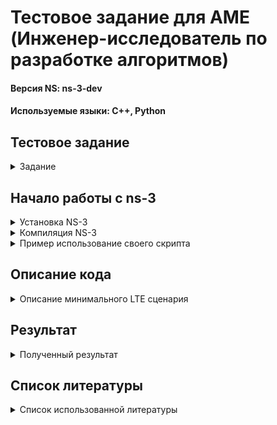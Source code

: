 
# Тестовое задание для AME (Инженер-исследователь по разработке алгоритмов)
#### Версия NS: ns-3-dev
#### Используемые языки: C++, Python

## Тестовое задание
<details><summary>Задание</summary>

**Основное задание**
* Установить NS-3 и скомпилировать.
* С помощью документации NS-3 сделать минимальный LTE сценарий:

    * Есть eNB и два абонента.
    * Траффик Full Buffer (пакеты идут в обе стороны бесконечно).
    * В LTE модуле сконфигурирован планировщик пакетов pf-ff-mac-scheduler.
    * В LTE модуле сконфигурирован вывод ключевых характеристик с Rlc и MAC уровня.
  
* Запустить сценарий и получить вывод ключевых характеристик.

**Основное задание**
Написать скрипт, который по полученному выводу ключевых характеристик с Rlc уровня 
посчитает Throughput в DL и в UL для каждого пользователя отдельно и выведет его на экран.

</details>

## Начало работы с ns-3
<details><summary> Установка NS-3</summary>
  
* Нужно склонировать репозиторй из Github:
```
 git clone https://gitlab.com/nsnam/ns-3-dev.git
 ```

* Перемещаемся в папку с ns-3:
```
cd ns-3-dev
```

</details>

<details><summary>Компиляция NS-3</summary>
  
* Необходимо ввести следующую команду в корневом каталоге для того, чтобы настроить сборку ns-3 с включением примеров  и тестов
```
./ns3 configure --enable-examples --enable-tests
```
* Затем собираем проект ns-3:
```
./ns3 build
```
* После завершения запускаем тесты, чтобы проверить свой билд:
```
 ./test.py
```
</details>

<details><summary> Пример использование своего скрипта</summary>

* Создаем свой файл в папке scratch. Запускаем командой:

```
./ns3 run lte_example
```
</details>

## Описание кода
<details><summary>Описание минимального LTE сценария</summary>

### Начальный шаблон
Основа кода взята из [документации](https://www.nsnam.org/docs/models/html/lte.html)
```
#include <ns3/core-module.h>
#include <ns3/network-module.h>
#include <ns3/mobility-module.h>
#include <ns3/lte-module.h>
#include <ns3/applications-module.h>
#include <ns3/config-store-module.h>
#include <ns3/internet-module.h>
#include <ns3/point-to-point-module.h>

using namespace ns3;

NS_LOG_COMPONENT_DEFINE ("lte_example");

int main(int argc, char *argv[])
{
```
Определяем компонент логирования, в данном случае это `lte_example`
```
NS_LOG_COMPONENT_DEFINE ("lte_example");
```


### Конфигурация модели
```
Time simTime = Seconds(10.0);
bool epc = true;
bool disableDl = false;
bool disableUl = false;
```
Этот код устанавливает параметры модели, такие как количество пар узлов, время симуляции, наличие EPC и возможность отключения передачи данных в направлении DL и UL.

### Настройка атрибутов по умолчанию
Атрибуты взяты из файла [lena-x2-handover-measures.cc](https://www.nsnam.org/docs/release/3.18/doxygen-3.18/lena-x2-handover-measures_8cc_source.html) (72-74 строки)
```
Config::SetDefault("ns3::UdpClient::Interval", TimeValue(MilliSeconds(1)));
Config::SetDefault("ns3::UdpClient::MaxPackets", UintegerValue(1000000));
Config::SetDefault("ns3::LteRlcUm::MaxTxBufferSize", UintegerValue(10 * 1024));
```
Устанавливаем некоторые атрибуты по умолчанию для компонентов, таких как UdpClient и LteRlcUm.

### Создание сети LTE
Создаем объекты LteHelper и PointToPointEpcHelper для управления LTE сетью и эмуляции EPC:
```
Ptr<LteHelper> lteHelper = CreateObject<LteHelper>();
Ptr<PointToPointEpcHelper> epcHelper = CreateObject<PointToPointEpcHelper>();
lteHelper->SetEpcHelper(epcHelper);
lteHelper->SetSchedulerType("ns3::PfFfMacScheduler");
```

Настраиваем тип планировщика пакетов `pf-ff-mac-scheduler`:
```
lteHelper->SetSchedulerType("ns3::PfFfMacScheduler");
```

### Создание узлов и установка соединений
Создаем контейнеры узлов для удаленного хоста, eNB и UE:
```
NodeContainer remoteHostContainer;
remoteHostContainer.Create(1);
NodeContainer enbNodes;
NodeContainer ueNodes;
```

### Установка мобильности и сетевых устройств
Устанавливаем модель мобильности и сетевые устройства для узлов eNB и UE:
```
MobilityHelper mobility;
mobility.SetMobilityModel("ns3::ConstantPositionMobilityModel");
mobility.Install(enbNodes);
mobility.Install(ueNodes);
NetDeviceContainer enbDevs;
NetDeviceContainer ueDevs;
enbDevs = lteHelper->InstallEnbDevice(enbNodes);
ueDevs = lteHelper->InstallUeDevice(ueNodes);
```

### Настройка IP адресов и маршрутизации
Этот код назначает IP адреса и устанавливает маршруты для узлов:
```
Ipv4InterfaceContainer internetIpIfaces = ipv4h.Assign(internetDevices);
Ipv4InterfaceContainer ueIpIface = epcHelper->AssignUeIpv4Address(NetDeviceContainer(ueDevs));
```

### Установка приложени
Этот код создает контейнеры для клиентских и серверных приложений:
```
ApplicationContainer clientApps;
ApplicationContainer serverApps;
```

### Запуск симуляции
Этот код запускает приложения и симуляцию, останавливает ее по истечении времени и завершает работу симулятора:
```
serverApps.Start(Seconds(1.0));
clientApps.Start(Seconds(1.0));
Simulator::Stop(simTime);
Simulator::Run();
Simulator::Destroy();
```
</details>

## Результат
<details><summary>Полученный результат</summary>
   
- Полученные данные (ключевые характеристики с RLC и MAC уровня):
* [MAC для DL](https://github.com/MargQ/ns3_YADRO/blob/master/src/DlMacStats.txt)
* [RLC для DL](https://github.com/MargQ/ns3_YADRO/blob/master/src/DlRlcStats.txt)
* [RLC для Ul](https://github.com/MargQ/ns3_YADRO/blob/master/src/UlRlcStats.txt)
* [MAC для Ul](https://github.com/MargQ/ns3_YADRO/blob/master/src/UlMacStats.txt)

- Посчитанный [Throughput](https://github.com/MargQ/ns3_YADRO/blob/master/src/thrpt.png) для каждого пользователя
</details>

## Список литературы
<details><summary>Список использованной литературы</summary>
   
- Установка и сборка ns-3

[Документация](https://www.nsnam.org/docs/release/3.41/tutorial/ns-3-tutorial.pdf) по установке и сборке ns-3 находится в ns-3 Tutorial. 

- Документация по модулю LTE

Полная [документация](https://www.nsnam.org/docs/models/html/lte.html) по модулю LTE для ns-3.

- Файл "основа" (п. 19.2.3)

В разделе 19.2.3 документации по LTE содержится [информация о создании и использовании стандартной программы](https://www.nsnam.org/docs/models/html/lte.html) для сценариев LTE в ns-3.

- Описание параметров таблицы (п. 19.2.6)

В разделе 19.2.6 [документации по LTE](https://www.nsnam.org/docs/models/html/lte-user.html) приводится описание параметров, используемых в таблицах для анализа результатов симуляции LTE.

- Реализация режима full buffer

Пример кода для [реализации режима full buffer](https://www.nsnam.org/docs/models/html/lte-user.html) в LTE сценариях ns-3 можно найти в файле lena-epc-dual-stripe, описанном в данной документации. Этот файл предоставляет необходимые настройки и параметры для симуляции с использованием режима full buffer.
</details>
